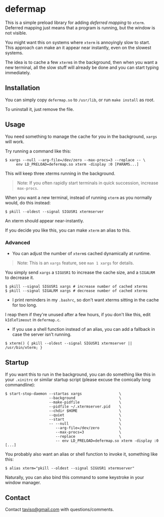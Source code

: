 # defermap

This is a simple preload library for adding *deferred mapping* to `xterm`.
Deferred mapping just means that a program is running, but the window is not
visible.

You might want this on systems where `xterm` is annoyingly slow to start. This
approach can make an it appear near instantly, even on the slowest systems.

The idea is to cache a few `xterm`s in the background, then when you want a new
terminal, all the slow stuff will already be done and you can start typing
immediately.

## Installation

You can simply copy `defermap.so` to `/usr/lib`, or run `make install` as root.

To uninstall it, just remove the file.

## Usage

You need something to manage the cache for you in the background, `xargs` will work.

Try running a command like this:

```
$ xargs --null --arg-file=/dev/zero --max-procs=3 --replace -- \
     env LD_PRELOAD=defermap.so xterm -display :0 [PARAMS...]
```

This will keep three xterms running in the background.

> Note: If you often rapidly start terminals in quick succession, increase
> `max-procs`.

When you want a new terminal, instead of running `xterm` as you normally would,
do this instead:

```
$ pkill --oldest --signal SIGUSR1 xtermserver
```

An xterm should appear near-instantly.

If you decide you like this, you can make `xterm` an alias to this.

### Advanced

- You can adjust the number of `xterm`s cached dynamically at runtime.

> Note: This is an `xargs` feature, see `man 1 xargs` for details.

You simply send `xargs` a `SIGUSR1` to increase the cache size, and a
`SIGALRM` to decrease it.

```
$ pkill --signal SIGUSR1 xargs # increase number of cached xterms
$ pkill --signal SIGALRM xargs # decrease number of cached xterms
```

- I print reminders in my `.bashrc`, so don't want xterms sitting in the
  cache for too long.

I reap them if they're unused after a few hours, if you don't like this, edit
`kIdleTimeout` in `defermap.c`.

- If you use a shell function instead of an alias, you can add a fallback in
  case the server isn't running.

```
$ xterm() { pkill --oldest --signal SIGUSR1 xtermserver || /usr/bin/xterm; }
```

## Startup

If you want this to run in the background, you can do something like this in your
`.xinitrc` or similar startup script (please excuse the comically long
commandline):

```
$ start-stop-daemon --startas xargs                 \
                    --background                    \
                    --make-pidfile                  \
                    --pidfile ~/.xtermserver.pid    \
                    --chdir $HOME                   \
                    --quiet                         \
                    --start                         \
                    -- --null                       \
                       --arg-file=/dev/zero         \
                       --max-procs=3                \
                       --replace                    \
                       -- env LD_PRELOAD=defermap.so xterm -display :0 [...]
```

You probably also want an alias or shell function to invoke it, something like
this:

```
$ alias xterm="pkill --oldest --signal SIGUSR1 xtermserver"
```

Naturally, you can also bind this command to some keystroke in your window manager.

## Contact

Contact taviso@gmail.com with questions/comments.
